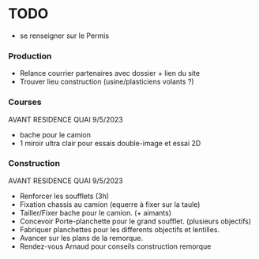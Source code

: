 # TODO

- se renseigner sur le Permis

### Production

- Relance courrier partenaires avec dossier + lien du site
- Trouver lieu construction (usine/plasticiens volants ?)

### Courses

AVANT RESIDENCE QUAI 9/5/2023
- bache pour le camion
- 1 miroir ultra clair pour essais double-image et essai 2D

### Construction

AVANT RESIDENCE QUAI 9/5/2023
- Renforcer les soufflets (3h)
- Fixation chassis au camion (equerre à fixer sur la taule)
- Tailler/Fixer bache pour le camion. (+ aimants)
- Concevoir Porte-planchette pour le grand soufflet. (plusieurs objectifs)
- Fabriquer planchettes pour les differents objectifs et lentilles.
- Avancer sur les plans de la remorque.
- Rendez-vous Arnaud pour conseils construction remorque
